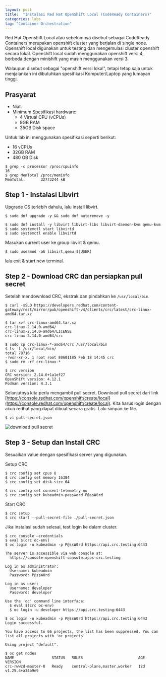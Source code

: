 ```yaml
---
layout: post
title:  "Instalasi Red Hat OpenShift Local (CodeReady Containers)"
categories: labs
tag: "Container Orchestration"
---
```


Red Hat Openshift Local atau sebelumnya disebut sebagai CodeReady Containers merupakan openshift cluster yang berjalan di single node. Openshift local digunakan untuk testing dan mengemulasi cluster openshift secara lokal. Openshift local sudah  menggunakan openshift versi 4, berbeda dengan minishift yang masih menggunakan versi 3.

Walaupun disebut sebagai "openshift versi lokal", tetapi tetap saja untuk menjalankan ini dibutuhkan spesifikasi Komputer/Laptop yang lumayan tinggi.

## Prasyarat
- Niat.
- Minimum Spesifikasi hardware:
    - 4 Virtual CPU (vCPUs)
    - 9GB RAM
    - 35GB Disk space

Untuk lab ini menggunakan spesifikasi seperti berikut:
- 16 vCPUs
- 32GB RAM
- 480 GB Disk

```
$ grep -c processor /proc/cpuinfo
16
$ grep MemTotal /proc/meminfo
MemTotal:       32773244 kB
```

## Step 1 - Instalasi Libvirt
Upgrade OS terlebih dahulu, lalu install libvirt.

```
$ sudo dnf upgrade -y && sudo dnf autoremove -y

$ sudo dnf install -y libvirt libvirt-libs libvirt-daemon-kvm qemu-kvm
$ sudo systemctl start libvirtd
$ sudo systemctl enable libvirtd
```

Masukan current user ke group libvirt & qemu.

`$ sudo usermod -aG libvirt,qemu ${USER}`

lalu exit & start new terminal.

## Step 2 - Download CRC dan persiapkan pull secret
Setelah mendownload CRC, ekstrak dan pindahkan ke `/usr/local/bin`.

```
$ curl -sSLO https://developers.redhat.com/content-gateway/rest/mirror/pub/openshift-v4/clients/crc/latest/crc-linux-amd64.tar.xz

$ tar xvf crc-linux-amd64.tar.xz
crc-linux-2.14.0-amd64/
crc-linux-2.14.0-amd64/LICENSE
crc-linux-2.14.0-amd64/crc

$ sudo cp crc-linux-*-amd64/crc /usr/local/bin
$ ls -l /usr/local/bin/
total 78716
-rwxr-xr-x. 1 root root 80601185 Feb 18 14:45 crc
$ sudo rm -rf crc-linux-*

$ crc version
CRC version: 2.14.0+1a1ef27
OpenShift version: 4.12.1
Podman version: 4.3.1
```

Selanjutnya kita perlu mengambil pull secret. Download pull secret dari link [https://console.redhat.com/openshift/create/local](https://console.redhat.com/openshift/create/local). Kita harus login dengan akun redhat yang dapat dibuat secara gratis. Lalu simpan ke file.
```
$ vi pull-secret.json
```

![download pull secret](https://res.cloudinary.com/peladen/image/upload/v1612739828/peladen/2023/03/download_pull_secret.png "download pull secret")

## Step 3 - Setup dan Install CRC
Sesuaikan value dengan spesifikasi server yang digunakan.

Setup CRC
```
$ crc config set cpus 8
$ crc config set memory 16384
$ crc config set disk-size 64

$ crc config set consent-telemetry no
$ crc config set kubeadmin-password P@ssW0rd
```

Start CRC
```
$ crc setup
$ crc start --pull-secret-file ./pull-secret.json
```

Jika instalasi sudah selesai, test login ke dalam cluster.
```
$ crc console –credentials
$ eval $(crc oc-env)
$ oc login -u kubeadmin -p P@ssW0rd https://api.crc.testing:6443

The server is accessible via web console at:
  https://console-openshift-console.apps-crc.testing

Log in as administrator:
  Username: kubeadmin
  Password: P@ssW0rd

Log in as user:
  Username: developer
  Password: developer

Use the 'oc' command line interface:
  $ eval $(crc oc-env)
  $ oc login -u developer https://api.crc.testing:6443

$ oc login -u kubeadmin -p P@ssW0rd https://api.crc.testing:6443
Login successful.

You have access to 66 projects, the list has been suppressed. You can list all projects with 'oc projects'

Using project "default".

$ oc get nodes
NAME                 STATUS   ROLES                         AGE   VERSION
crc-rwwzd-master-0   Ready    control-plane,master,worker   12d   v1.25.4+a34b9e9
```